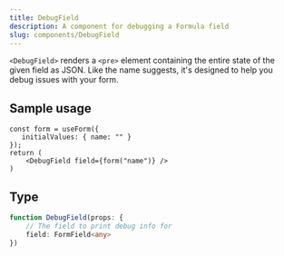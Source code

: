 ```yaml
---
title: DebugField
description: A component for debugging a Formula field
slug: components/DebugField
---
```


`<DebugField>` renders a `<pre>` element containing the entire state of the given field as JSON. Like the name suggests,
it's designed to help you debug issues with your form.

## Sample usage 

```tsx
const form = useForm({
   initialValues: { name: "" }
});
return (
    <DebugField field={form("name")} />
)
```

## Type

```typescript
function DebugField(props: {
    // The field to print debug info for
    field: FormField<any>
})
```
